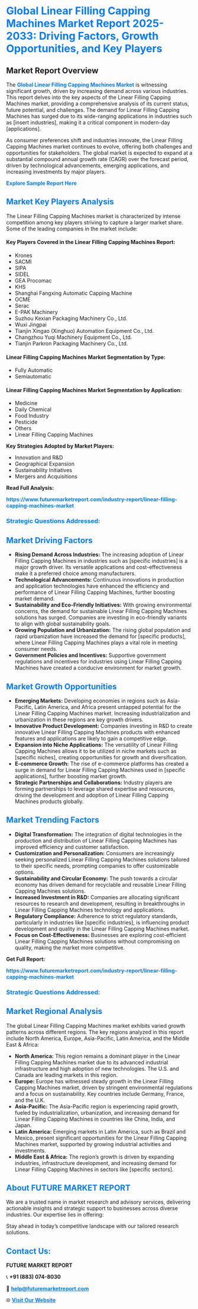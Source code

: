 <h1 style="color: #007BFF;">Global Linear Filling Capping Machines Market Report 2025-2033: Driving Factors, Growth Opportunities, and Key Players</h1>

<section id="overview">
<h2>Market Report Overview</h2>
<p>The <a href="https://www.futuremarketreport.com/industry-report/linear-filling-capping-machines-market" style="color: #007BFF; text-decoration: none;"><strong>Global Linear Filling Capping Machines Market</strong></a> is witnessing significant growth, driven by increasing demand across various industries. This report delves into the key aspects of the Linear Filling Capping Machines market, providing a comprehensive analysis of its current status, future potential, and challenges. The demand for Linear Filling Capping Machines has surged due to its wide-ranging applications in industries such as [insert industries], making it a critical component in modern-day [applications].</p>
<p>As consumer preferences shift and industries innovate, the Linear Filling Capping Machines market continues to evolve, offering both challenges and opportunities for stakeholders. The global market is expected to expand at a substantial compound annual growth rate (CAGR) over the forecast period, driven by technological advancements, emerging applications, and increasing investments by major players.</p>
</section>

<section id="overview">
<p><a href="https://www.futuremarketreport.com/request-sample/reportId=124751" style="color: #007BFF; text-decoration: none;"><strong>Explore Sample Report Here</strong></a></p>
</section>

<section id="key-players">
<h2 style="color: #007BFF;">Market Key Players Analysis</h2>
<p>The Linear Filling Capping Machines market is characterized by intense competition among key players striving to capture a larger market share. Some of the leading companies in the market include:</p>
<h4>Key Players Covered in the Linear Filling Capping Machines Report:</h4>
<ul><li>Krones</li><li>SACMI</li><li>SIPA</li><li>SIDEL</li><li>GEA Procomac</li><li>KHS</li><li>Shanghai Fangxing Automatic Capping Machine</li><li>OCME</li><li>Serac</li><li>E-PAK Machinery</li><li>Suzhou Kexian Packaging Machinery Co., Ltd.</li><li>Wuxi Jingpai</li><li>Tianjin Xingao (Xinghuo) Automation Equipment Co., Ltd.</li><li>Changzhou Yuqi Machinery Equipment Co., Ltd.</li><li>Tianjin Parkron Packaging Machinery Co., Ltd.</li></ul>
<h4>Linear Filling Capping Machines Market Segmentation by Type:</h4>
<ul><li>Fully Automatic</li><li>Semiautomatic</li></ul>

<h4>Linear Filling Capping Machines Market Segmentation by Application:</h4>
<ul><li>Medicine</li><li>Daily Chemical</li><li>Food Industry</li><li>Pesticide</li><li>Others</li><li>Linear Filling Capping Machines</li></ul>
<p><strong>Key Strategies Adopted by Market Players:</strong></p>
<ul>
<li>Innovation and R&D</li>
<li>Geographical Expansion</li>
<li>Sustainability Initiatives</li>
<li>Mergers and Acquisitions</li>
</ul>
</section>

<section>
<p><strong>Read Full Analysis: </strong></p><a href="https://www.futuremarketreport.com/industry-report/linear-filling-capping-machines-market" style="color: #007BFF; text-decoration: none;"><strong>https://www.futuremarketreport.com/industry-report/linear-filling-capping-machines-market</strong></a>
<h3 style="color: #007BFF;">Strategic Questions Addressed:</h3>
</section>

<section id="driving-factors">
<h2 style="color: #007BFF;">Market Driving Factors</h2>
<ul>
<li><strong>Rising Demand Across Industries:</strong> The increasing adoption of Linear Filling Capping Machines in industries such as [specific industries] is a major growth driver. Its versatile applications and cost-effectiveness make it a preferred choice among manufacturers.</li>
<li><strong>Technological Advancements:</strong> Continuous innovations in production and application technologies have enhanced the efficiency and performance of Linear Filling Capping Machines, further boosting market demand.</li>
<li><strong>Sustainability and Eco-Friendly Initiatives:</strong> With growing environmental concerns, the demand for sustainable Linear Filling Capping Machines solutions has surged. Companies are investing in eco-friendly variants to align with global sustainability goals.</li>
<li><strong>Growing Population and Urbanization:</strong> The rising global population and rapid urbanization have increased the demand for [specific products], where Linear Filling Capping Machines plays a vital role in meeting consumer needs.</li>
<li><strong>Government Policies and Incentives:</strong> Supportive government regulations and incentives for industries using Linear Filling Capping Machines have created a conducive environment for market growth.</li>
</ul>
</section>

<section id="growth-opportunities">
<h2 style="color: #007BFF;">Market Growth Opportunities</h2>
<ul>
<li><strong>Emerging Markets:</strong> Developing economies in regions such as Asia-Pacific, Latin America, and Africa present untapped potential for the Linear Filling Capping Machines market. Increasing industrialization and urbanization in these regions are key growth drivers.</li>
<li><strong>Innovative Product Development:</strong> Companies investing in R&D to create innovative Linear Filling Capping Machines products with enhanced features and applications are likely to gain a competitive edge.</li>
<li><strong>Expansion into Niche Applications:</strong> The versatility of Linear Filling Capping Machines allows it to be utilized in niche markets such as [specific niches], creating opportunities for growth and diversification.</li>
<li><strong>E-commerce Growth:</strong> The rise of e-commerce platforms has created a surge in demand for Linear Filling Capping Machines used in [specific applications], further boosting market growth.</li>
<li><strong>Strategic Partnerships and Collaborations:</strong> Industry players are forming partnerships to leverage shared expertise and resources, driving the development and adoption of Linear Filling Capping Machines products globally.</li>
</ul>
</section>

<section id="trending-factors">
<h2 style="color: #007BFF;">Market Trending Factors</h2>
<ul>
<li><strong>Digital Transformation:</strong> The integration of digital technologies in the production and distribution of Linear Filling Capping Machines has improved efficiency and customer satisfaction.</li>
<li><strong>Customization and Personalization:</strong> Consumers are increasingly seeking personalized Linear Filling Capping Machines solutions tailored to their specific needs, prompting companies to offer customizable options.</li>
<li><strong>Sustainability and Circular Economy:</strong> The push towards a circular economy has driven demand for recyclable and reusable Linear Filling Capping Machines solutions.</li>
<li><strong>Increased Investment in R&D:</strong> Companies are allocating significant resources to research and development, resulting in breakthroughs in Linear Filling Capping Machines technology and applications.</li>
<li><strong>Regulatory Compliance:</strong> Adherence to strict regulatory standards, particularly in industries like [specific industries], is influencing product development and quality in the Linear Filling Capping Machines market.</li>
<li><strong>Focus on Cost-Effectiveness:</strong> Businesses are exploring cost-efficient Linear Filling Capping Machines solutions without compromising on quality, making the market more competitive.</li>
</ul>
</section>

<section>
<p><strong>Get Full Report: </strong></p><a href="https://www.futuremarketreport.com/industry-report/linear-filling-capping-machines-market" style="color: #007BFF; text-decoration: none;"><strong>https://www.futuremarketreport.com/industry-report/linear-filling-capping-machines-market</strong></a>
<h3 style="color: #007BFF;">Strategic Questions Addressed:</h3>
</section>


<section id="regional-analysis">
<h2 style="color: #007BFF;">Market Regional Analysis</h2>
<p>The global Linear Filling Capping Machines market exhibits varied growth patterns across different regions. The key regions analyzed in this report include North America, Europe, Asia-Pacific, Latin America, and the Middle East & Africa:</p>
<ul>
<li><strong>North America:</strong> This region remains a dominant player in the Linear Filling Capping Machines market due to its advanced industrial infrastructure and high adoption of new technologies. The U.S. and Canada are leading markets in this region.</li>
<li><strong>Europe:</strong> Europe has witnessed steady growth in the Linear Filling Capping Machines market, driven by stringent environmental regulations and a focus on sustainability. Key countries include Germany, France, and the U.K.</li>
<li><strong>Asia-Pacific:</strong> The Asia-Pacific region is experiencing rapid growth, fueled by industrialization, urbanization, and increasing demand for Linear Filling Capping Machines in countries like China, India, and Japan.</li>
<li><strong>Latin America:</strong> Emerging markets in Latin America, such as Brazil and Mexico, present significant opportunities for the Linear Filling Capping Machines market, supported by growing industrial activities and investments.</li>
<li><strong>Middle East & Africa:</strong> The region’s growth is driven by expanding industries, infrastructure development, and increasing demand for Linear Filling Capping Machines in sectors like [specific sectors].</li>
</ul>
</section>

<footer>
<h2 style="color: #007BFF;">About FUTURE MARKET REPORT</h2>
<p>We are a trusted name in market research and advisory services, delivering actionable insights and strategic support to businesses across diverse industries. Our expertise lies in offering:</p>

<p>Stay ahead in today’s competitive landscape with our tailored research solutions.</p>

<h2 style="color: #007BFF;">Contact Us:</h2>
<p><strong>FUTURE MARKET REPORT</strong></p>
<p>📞 <strong>+91 (883) 074-8030</strong></p>
<p>📧 <strong><a href="mailto:help@futuremarketreport.com" style="color: #007BFF;">help@futuremarketreport.com</a></strong></p>
<p>🌐 <strong><a href="https://www.futuremarketreport.com/" style="color: #007BFF;">Visit Our Website</a></strong></p>
</footer>